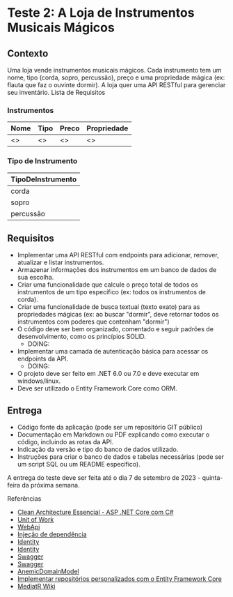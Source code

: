 # Teste 2: A Loja de Instrumentos Musicais Mágicos
## Contexto 
Uma loja vende instrumentos musicais mágicos. Cada instrumento tem um nome, tipo (corda, sopro, percussão), preço e uma propriedade mágica (ex: flauta que faz o ouvinte dormir). A loja quer uma API RESTful para gerenciar seu inventário. Lista de Requisitos

### Instrumentos
|Nome|<TipoDeInstrumento>Tipo|Preco|Propriedade|
|--|--|--|--|
| <> | <> | <> | <> |

### Tipo de Instrumento 
|TipoDeInstrumento|
|---|
|corda|
|sopro|
|percussão|

## Requisitos

- Implementar uma API RESTful com endpoints para adicionar, remover, atualizar e listar instrumentos.
- Armazenar informações dos instrumentos em um banco de dados de sua escolha.
- Criar uma funcionalidade que calcule o preço total de todos os instrumentos de um tipo específico (ex: todos os instrumentos de corda).
- Criar uma funcionalidade de busca textual (texto exato) para as propriedades mágicas (ex: ao buscar "dormir", deve retornar todos os instrumentos com poderes que contenham "dormir")
- O código deve ser bem organizado, comentado e seguir padrões de desenvolvimento, como os princípios SOLID.
    - DOING:
- Implementar uma camada de autenticação básica para acessar os endpoints da API.
    - DOING:
- O projeto deve ser feito em .NET 6.0 ou 7.0 e deve executar em windows/linux.
- Deve ser utilizado o Entity Framework Core como ORM.

## Entrega
- Código fonte da aplicação (pode ser um repositório GIT público)
- Documentação em Markdown ou PDF explicando como executar o código, incluindo as rotas da API.
- Indicação da versão e tipo do banco de dados utilizado.
- Instruções para criar o banco de dados e tabelas necessárias (pode ser um script SQL ou um README específico).


A entrega do teste deve ser feita até o dia 7 de setembro de 2023 - quinta-feira da próxima semana.

Referências
- [Clean Architecture Essencial - ASP .NET Core com C#](https://www.udemy.com/course/clean-architecture-essencial-asp-net-core-com-c/learn/lecture/26063534)
- [Unit of Work](https://www.macoratti.net/16/01/net_uow2.htm) 
- [WebApi](https://www.macoratti.net/19/11/aspc_webapi1.htm)
- [Injeção de dependência](https://www.macoratti.net/17/04/aspcore_di1.htm)
- [Identity](https://balta.io/blog/aspnet-core-autenticacao-autorizacao)
- [Identity](https://www.macoratti.net/17/05/aspncore_identi1.htm)
- [Swagger](https://macoratti.net/22/04/swagger_aprdoc2.htm)
- [Swagger](https://medium.com/tableless/documenta%C3%A7%C3%A3o-de-apis-com-swagger-no-asp-net-core-e7bc3caa9185)
- [AnemicDomainModel](https://martinfowler.com/bliki/AnemicDomainModel.html)
- [Implementar repositórios personalizados com o Entity Framework Core](https://learn.microsoft.com/pt-br/dotnet/architecture/microservices/microservice-ddd-cqrs-patterns/infrastructure-persistence-layer-implementation-entity-framework-core#implement-custom-repositories-with-entity-framework-core)
- [MediatR Wiki](https://github.com/jbogard/MediatR/wiki)